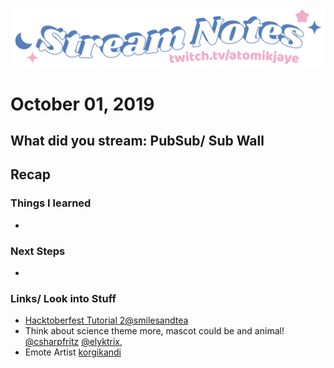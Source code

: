 [![atomikjaye Stream Notes](https://raw.githubusercontent.com/atomikjaye/Stream-Notes/master/assets/twitch-panelStream-Notes.png)](http://www.twitch.tv/atomikjaye)
# October 01, 2019

## What did you stream: PubSub/ Sub Wall

## Recap


### Things I learned
- 

### Next Steps
- 

### Links/ Look into Stuff
- [Hacktoberfest Tutorial ](https://www.youtube.com/watch?v=0mjJS1Y8wrI) [2](https://www.youtube.com/watch?v=n5tXiZ3U4Xk)[@smilesandtea](http://www.twitch.tv/smilesandtea)
- Think about science theme more, mascot could be and animal! [@csharpfritz](http://www.twitch.tv/csharpfritz) [@elyktrix](http://www.twitch.tv/elyktrix), 
- Emote Artist [korgikandi](https://korgikandi.com/)